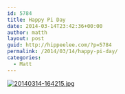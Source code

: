 ```yaml
---
id: 5784
title: Happy Pi Day
date: 2014-03-14T23:42:36+00:00
author: matth
layout: post
guid: http://hippeelee.com/?p=5784
permalink: /2014/03/14/happy-pi-day/
categories:
  - Matt
---
```

[<img src="http://localhost/wp-content/uploads/2014/03/20140314-164215.jpg" alt="20140314-164215.jpg" class="alignnone size-full" />](http://localhost/wp-content/uploads/2014/03/20140314-164215.jpg)